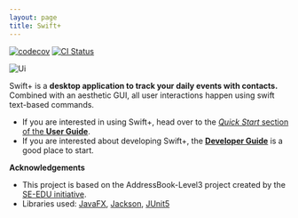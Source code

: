 ```yaml
---
layout: page
title: Swift+
---
```


[![codecov](https://codecov.io/gh/AY2223S1-CS2103T-T12-2/tp/branch/master/graph/badge.svg?token=A2FU6P932B)](https://app.codecov.io/gh/AY2223S1-CS2103T-T12-2/tp)
[![CI Status](https://github.com/AY2223S1-CS2103T-T12-2/tp/workflows/Java%20CI/badge.svg)](https://github.com/AY2223S1-CS2103T-T12-2/tp/actions)

![Ui](images/Ui.png)

Swift+ is a **desktop application to track your daily events with contacts.** Combined with an aesthetic GUI, all user interactions happen using swift text-based commands.

- If you are interested in using Swift+, head over to the [_Quick Start_ section of the **User Guide**](UserGuide.html#quick-start).
- If you are interested about developing Swift+, the [**Developer Guide**](DeveloperGuide.html) is a good place to start.

**Acknowledgements**

- This project is based on the AddressBook-Level3 project created by the [SE-EDU initiative](https://se-education.org).
- Libraries used: [JavaFX](https://openjfx.io/), [Jackson](https://github.com/FasterXML/jackson), [JUnit5](https://github.com/junit-team/junit5)
